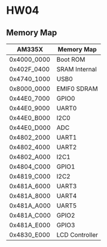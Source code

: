 # HW04

## Memory Map
| AM335X      | Memory Map     |
|-------------|----------------|
| 0x4000_0000 | Boot ROM       |
| 0x402F_0400 | SRAM Internal  |
| 0x4740_1000 | USB0           |
| 0x8000_0000 | EMIF0 SDRAM    |
| 0x44E0_7000 | GPIO0          |
| 0x44E0_9000 | UART0          |
| 0x44E0_B000 | I2C0           |
| 0x44E0_D000 | ADC            |
| 0x4802_2000 | UART1          |
| 0x4802_4000 | UART2          |
| 0x4802_A000 | I2C1           |
| 0x4804_C000 | GPIO1          |
| 0x4819_C000 | I2C2           |
| 0x481A_6000 | UART3          |
| 0x481A_8000 | UART4          |
| 0x481A_A000 | UART5          |
| 0x481A_C000 | GPIO2          |
| 0x481A_E000 | GPIO3          |
| 0x4830_E000 | LCD Controller |


